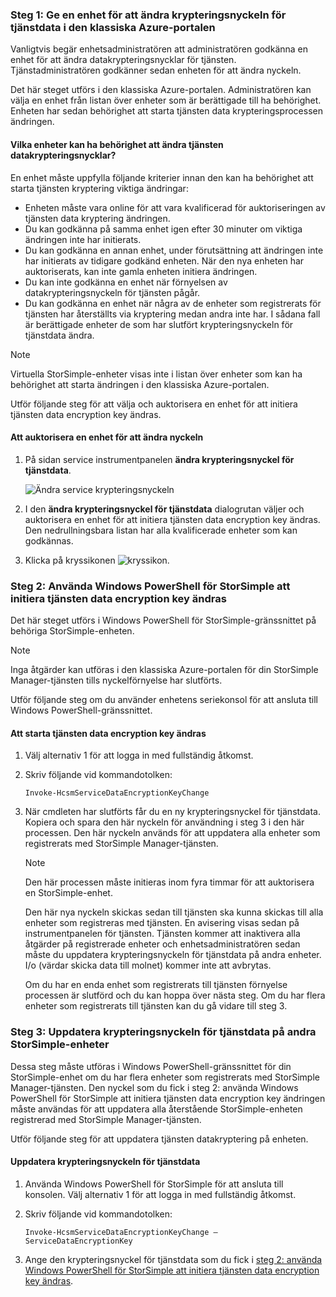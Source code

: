 <!--author=SharS last changed: 12/01/15-->

### <a name="step-1-authorize-a-device-to-change-the-service-data-encryption-key-in-the-azure-classic-portal"></a>Steg 1: Ge en enhet för att ändra krypteringsnyckeln för tjänstdata i den klassiska Azure-portalen
Vanligtvis begär enhetsadministratören att administratören godkänna en enhet för att ändra datakrypteringsnycklar för tjänsten. Tjänstadministratören godkänner sedan enheten för att ändra nyckeln.

Det här steget utförs i den klassiska Azure-portalen. Administratören kan välja en enhet från listan över enheter som är berättigade till ha behörighet. Enheten har sedan behörighet att starta tjänsten data krypteringsprocessen ändringen.

#### <a name="which-devices-can-be-authorized-to-change-service-data-encryption-keys"></a>Vilka enheter kan ha behörighet att ändra tjänsten datakrypteringsnycklar?
En enhet måste uppfylla följande kriterier innan den kan ha behörighet att starta tjänsten kryptering viktiga ändringar:

* Enheten måste vara online för att vara kvalificerad för auktoriseringen av tjänsten data kryptering ändringen.
* Du kan godkänna på samma enhet igen efter 30 minuter om viktiga ändringen inte har initierats.
* Du kan godkänna en annan enhet, under förutsättning att ändringen inte har initierats av tidigare godkänd enheten. När den nya enheten har auktoriserats, kan inte gamla enheten initiera ändringen.
* Du kan inte godkänna en enhet när förnyelsen av datakrypteringsnyckeln för tjänsten pågår.
* Du kan godkänna en enhet när några av de enheter som registrerats för tjänsten har återställts via kryptering medan andra inte har. I sådana fall är berättigade enheter de som har slutfört krypteringsnyckeln för tjänstdata ändra.

> [!NOTE]
> Virtuella StorSimple-enheter visas inte i listan över enheter som kan ha behörighet att starta ändringen i den klassiska Azure-portalen.
> 
> 

Utför följande steg för att välja och auktorisera en enhet för att initiera tjänsten data encryption key ändras.

#### <a name="to-authorize-a-device-to-change-the-key"></a>Att auktorisera en enhet för att ändra nyckeln
1. På sidan service instrumentpanelen **ändra krypteringsnyckel för tjänstdata**.
   
    ![Ändra service krypteringsnyckeln](./media/storsimple-change-data-encryption-key/HCS_ChangeServiceDataEncryptionKey-include.png)
2. I den **ändra krypteringsnyckel för tjänstdata** dialogrutan väljer och auktorisera en enhet för att initiera tjänsten data encryption key ändras. Den nedrullningsbara listan har alla kvalificerade enheter som kan godkännas.
3. Klicka på kryssikonen ![kryssikon](./media/storsimple-change-data-encryption-key/HCS_CheckIcon-include.png).

### <a name="step-2-use-windows-powershell-for-storsimple-to-initiate-the-service-data-encryption-key-change"></a>Steg 2: Använda Windows PowerShell för StorSimple att initiera tjänsten data encryption key ändras
Det här steget utförs i Windows PowerShell för StorSimple-gränssnittet på behöriga StorSimple-enheten.

> [!NOTE]
> Inga åtgärder kan utföras i den klassiska Azure-portalen för din StorSimple Manager-tjänsten tills nyckelförnyelse har slutförts.
> 
> 

Utför följande steg om du använder enhetens seriekonsol för att ansluta till Windows PowerShell-gränssnittet.

#### <a name="to-initiate-the-service-data-encryption-key-change"></a>Att starta tjänsten data encryption key ändras
1. Välj alternativ 1 för att logga in med fullständig åtkomst.
2. Skriv följande vid kommandotolken:
   
     `Invoke-HcsmServiceDataEncryptionKeyChange`
3. När cmdleten har slutförts får du en ny krypteringsnyckel för tjänstdata. Kopiera och spara den här nyckeln för användning i steg 3 i den här processen. Den här nyckeln används för att uppdatera alla enheter som registrerats med StorSimple Manager-tjänsten.
   
   > [!NOTE]
   > Den här processen måste initieras inom fyra timmar för att auktorisera en StorSimple-enhet.
   > 
   > 
   
   Den här nya nyckeln skickas sedan till tjänsten ska kunna skickas till alla enheter som registreras med tjänsten. En avisering visas sedan på instrumentpanelen för tjänsten. Tjänsten kommer att inaktivera alla åtgärder på registrerade enheter och enhetsadministratören sedan måste du uppdatera krypteringsnyckeln för tjänstdata på andra enheter. I/o (värdar skicka data till molnet) kommer inte att avbrytas.
   
   Om du har en enda enhet som registrerats till tjänsten förnyelse processen är slutförd och du kan hoppa över nästa steg. Om du har flera enheter som registrerats till tjänsten kan du gå vidare till steg 3.

### <a name="step-3-update-the-service-data-encryption-key-on-other-storsimple-devices"></a>Steg 3: Uppdatera krypteringsnyckeln för tjänstdata på andra StorSimple-enheter
Dessa steg måste utföras i Windows PowerShell-gränssnittet för din StorSimple-enhet om du har flera enheter som registrerats med StorSimple Manager-tjänsten. Den nyckel som du fick i steg 2: använda Windows PowerShell för StorSimple att initiera tjänsten data encryption key ändringen måste användas för att uppdatera alla återstående StorSimple-enheten registrerad med StorSimple Manager-tjänsten.

Utför följande steg för att uppdatera tjänsten datakryptering på enheten.

#### <a name="to-update-the-service-data-encryption-key"></a>Uppdatera krypteringsnyckeln för tjänstdata
1. Använda Windows PowerShell för StorSimple för att ansluta till konsolen. Välj alternativ 1 för att logga in med fullständig åtkomst.
2. Skriv följande vid kommandotolken:
   
    `Invoke-HcsmServiceDataEncryptionKeyChange – ServiceDataEncryptionKey`
3. Ange den krypteringsnyckel för tjänstdata som du fick i [steg 2: använda Windows PowerShell för StorSimple att initiera tjänsten data encryption key ändras](#to-initiate-the-service-data-encryption-key-change).

